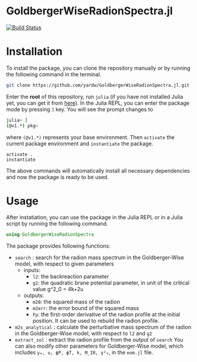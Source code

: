 # GoldbergerWiseRadionSpectra.jl 
<!-- [![Stable](https://img.shields.io/badge/docs-stable-blue.svg)](https://yardw.github.io/GoldbergerWiseRadionSpectra.jl/stable/)  -->
<!-- [![Dev](https://img.shields.io/badge/docs-dev-blue.svg)](https://yardw.github.io/GoldbergerWiseRadionSpectra.jl/dev/)  -->
[![Build Status](https://github.com/yardw/GoldbergerWiseRadionSpectra.jl/actions/workflows/CI.yml/badge.svg?branch=main)](https://github.com/yardw/GoldbergerWiseRadionSpectra.jl/actions/workflows/CI.yml?query=branch%3Amain) 
<!-- [![Coverage](https://codecov.io/gh/yardw/GoldbergerWiseRadionSpectra.jl/branch/main/graph/badge.svg)](https://codecov.io/gh/yardw/GoldbergerWiseRadionSpectra.jl) -->

# Installation
To install the package, you can clone the repository manually or by running the following command in the terminal.
```bash
git clone https://github.com/yardw/GoldbergerWiseRadionSpectra.jl.git
```
Enter the **root** of this repository, run `julia` (if you have not installed Julia yet, you can get it from [here](https://julialang.org/downloads/)).
In the Julia REPL, you can enter the package mode by pressing `]` key. 
You will see the prompt changes to
```bash
julia> ]
(@v1.*) pkg>
```
where `(@v1.*)` represents your base environment.
Then `activate` the current package environment and `instantiate` the package.
```jldoctest
activate .
instantiate
```
The above commands will automatically install all necessary dependencies and now the package is ready to be used.

# Usage
After instatiation, you can use the package in the Julia REPL or in a Julia script by running the following command.
```julia
using GoldbergerWiseRadionSpectra
```
The package provides following functions:
- `search` : search for the radion mass spectrum in the Goldberger-Wise model, with respect to given parameters
    - inputs:
        - `l2`: the backreaction parameter
        - `g2`: the quadratic brane potential parameter, in unit of the critical value g^2_0 = 4k+2u
    - outputs:
        - `m20`: the squared mass of the radion
        - `m2err`: the error bound of the squared mass
        - `Fp`: the first-order derivative of the radion profile at the initial position. It can be used to rebuild the radion profile.
- `m2s_analytical` : calculate the perturbative mass spectrum of the radion in the Goldberger-Wise model, with respect to `l2` and `g2`
- `extract_sol` : extract the radion profile from the output of `search`
You can also modify other parameters for Goldberger-Wise model, which includes `yₘ, u, ϕP, ϕT, k, M_IR, γ²₀`, in the `eom.jl` file.
